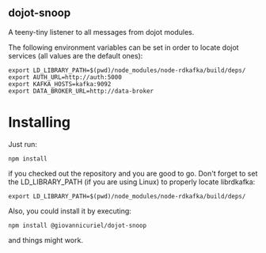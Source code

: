 dojot-snoop
-----------

A teeny-tiny listener to all messages from dojot modules.

The following environment variables can be set in order to locate dojot services
(all values are the default ones):
```
export LD_LIBRARY_PATH=$(pwd)/node_modules/node-rdkafka/build/deps/
export AUTH_URL=http://auth:5000
export KAFKA_HOSTS=kafka:9092
export DATA_BROKER_URL=http://data-broker
```

# Installing

Just run:
```
npm install
```

if you checked out the repository and you are good to go. Don't forget to set
the LD_LIBRARY_PATH (if you are using Linux) to properly locate librdkafka:

```
export LD_LIBRARY_PATH=$(pwd)/node_modules/node-rdkafka/build/deps/
```

Also, you could install it by executing:

```
npm install @giovannicuriel/dojot-snoop
```

and things might work.

